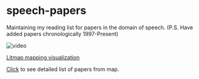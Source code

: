 # speech-papers

Maintaining my reading list for papers in the domain of speech.
(P.S. Have added papers chronologically 1997-Present)


![video](/assests/papers.gif)


[Litmap mapping visualization](https://app.litmaps.com/shared/map/82AB3257-E3D1-4822-A599-3DAA8AA2DE5A)

[Click]() to see detailed list of papers from map.
